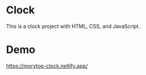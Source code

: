 # Clock

This is a clock project with HTML, CSS, and JavaScript.

# Demo

https://morytop-clock.netlify.app/
